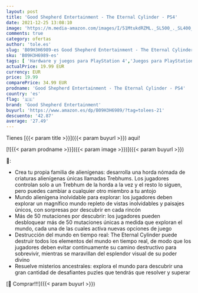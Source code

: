 ```yaml
---
layout: post
title: 'Good Shepherd Entertainment - The Eternal Cylinder - PS4'
date: 2021-12-25 13:08:10
image: 'https://m.media-amazon.com/images/I/51MtukdRZML._SL500_._SL400_.jpg'
comments: true
category: ofertas
author: 'tole.es'
slug: 'B09H3H6989-es Good Shepherd Entertainment - The Eternal Cylinder - PS4'
sku: 'B09H3H6989-es'
tags: [ 'Hardware y juegos para PlayStation 4','Juegos para PlayStation 4','Videojuegos','good shepherd entertainment','ps4', ]
actualPrice: 19.99 EUR
currency: EUR
price: 19.99
comparePrice: 34.99 EUR
prodname: 'Good Shepherd Entertainment - The Eternal Cylinder - PS4'
country: 'es'
flag: '🇪🇸'
brand: 'Good Shepherd Entertainment'
buyurl: 'https://www.amazon.es/dp/B09H3H6989/?tag=tolees-21'
descuento: '42.87'
average: '27.49'
---
```


Tienes [{{< param title >}}]({{< param buyurl >}}) aqui!

[![{{< param prodname >}}]({{< param image >}})]({{< param buyurl >}})

🔎:

- Crea tu propia familia de alienígenas: desarrolla una horda nómada de criaturas alienígenas únicas llamadas Trebhums. Los jugadores controlan solo a un Trebhum de la horda a la vez y el resto lo siguen, pero puedes cambiar a cualquier otro miembro a tu antojo
- Mundo alienígena inolvidable para explorar: los jugadores deben explorar un magnífico mundo repleto de vistas inolvidables y paisajes únicos, con sorpresas por descubrir en cada rincón
- Más de 50 mutaciones por descubrir: los jugadores pueden desbloquear más de 50 mutaciones únicas a medida que exploran el mundo, cada una de las cuales activa nuevas opciones de juego
- Destrucción del mundo en tiempo real: The Eternal Cylinder puede destruir todos los elementos del mundo en tiempo real, de modo que los jugadores deben evitar continuamente su camino destructivo para sobrevivir, mientras se maravillan del esplendor visual de su poder divino
- Resuelve misterios ancestrales: explora el mundo para descubrir una gran cantidad de desafiantes puzles que tendrás que resolver y superar

[🛒 Comprar!!!]({{< param buyurl >}})
